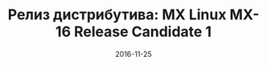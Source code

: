 ---
layout: post
title:  "Релиз дистрибутива: MX Linux MX-16 Release Candidate 1"
date: 2016-11-25   
---